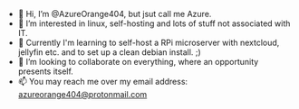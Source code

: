 - 👋 Hi, I’m @AzureOrange404, but jsut call me Azure.
- 👀 I’m interested in linux, self-hosting and lots of stuff not associated with IT.
- 🌱 Currently I'm learning to self-host a RPi microserver with nextcloud, jellyfin etc. and to set up a clean debian install. ;)
- 💞️ I’m looking to collaborate on everything, where an opportunity presents itself.
- 📫 You may reach me over my email address: azureorange404@protonmail.com

<!---
AzureOrange404/AzureOrange404 is a ✨ special ✨ repository because its `README.md` (this file) appears on your GitHub profile.
You can click the Preview link to take a look at your changes.
--->
